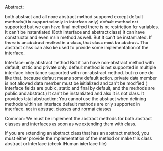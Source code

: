 Abstract:

both abstract and all none abstract method suppored except default methods(it is supported only in interface only)
default method not supported but we can have final method
there is no restriction for variables.
It can't be instantiated (Both interface and abstract class)
It can have constructor and even main method as well. But It can't be instantiated.
If there is an abstract method in a class, that class must be abstract.
The abstract class can also be used to provide some implementation of the interface.

Interface:
only abstract method
But it can have non-abstract method with default, static and private only.
default method is not supported in multiple interface inheritance supported with non-abstract method.
but no one do like that. because default means some default action.
private data member is not allowed
data member must be initialized and can't be modified ( Interface fields are public, static and final by default, and the methods are public and abstract.)
It can't be instantiated and also it is not class.
It provides total abstraction;
You cannot use the abstract when defining methods within an interface
default methods are only supported in interface. not in abstract classes and normal classes

Common:
We must be implement the abstract methods for both abstract classes and interfaces as soon as we extending them with class.

If you are extending an abstract class that has an abstract method, you must either provide the implementation of the method or make this class abstract or Interface (check IHuman interface file)

